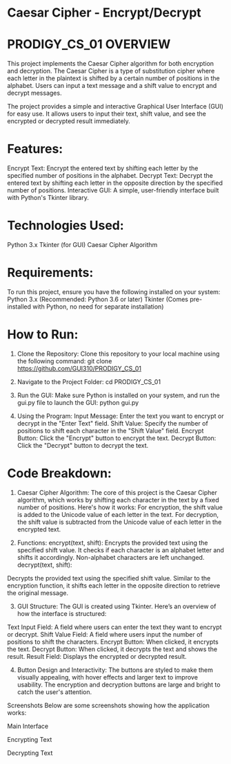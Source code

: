 # Caesar Cipher - Encrypt/Decrypt 

# PRODIGY_CS_01 OVERVIEW
This project implements the Caesar Cipher algorithm for both encryption and decryption. The Caesar Cipher is a type of substitution cipher where each letter in the plaintext is shifted by a certain number of positions in the alphabet. Users can input a text message and a shift value to encrypt and decrypt messages.

The project provides a simple and interactive Graphical User Interface (GUI) for easy use. It allows users to input their text, shift value, and see the encrypted or decrypted result immediately.

# Features:
Encrypt Text: Encrypt the entered text by shifting each letter by the specified number of positions in the alphabet.
Decrypt Text: Decrypt the entered text by shifting each letter in the opposite direction by the specified number of positions.
Interactive GUI: A simple, user-friendly interface built with Python's Tkinter library.

# Technologies Used:
Python 3.x
Tkinter (for GUI)
Caesar Cipher Algorithm

# Requirements:
To run this project, ensure you have the following installed on your system:
Python 3.x (Recommended: Python 3.6 or later)
Tkinter (Comes pre-installed with Python, no need for separate installation)

# How to Run:
1. Clone the Repository:
Clone this repository to your local machine using the following command:
git clone https://github.com/GUI310/PRODIGY_CS_01

2. Navigate to the Project Folder:
cd PRODIGY_CS_01

3. Run the GUI:
Make sure Python is installed on your system, and run the gui.py file to launch the GUI:
python gui.py

4. Using the Program:
Input Message: Enter the text you want to encrypt or decrypt in the "Enter Text" field.
Shift Value: Specify the number of positions to shift each character in the "Shift Value" field.
Encrypt Button: Click the "Encrypt" button to encrypt the text.
Decrypt Button: Click the "Decrypt" button to decrypt the text.

# Code Breakdown:
1. Caesar Cipher Algorithm:
The core of this project is the Caesar Cipher algorithm, which works by shifting each character in the text by a fixed number of positions. Here's how it works:
For encryption, the shift value is added to the Unicode value of each letter in the text.
For decryption, the shift value is subtracted from the Unicode value of each letter in the encrypted text.

2. Functions:
encrypt(text, shift):
Encrypts the provided text using the specified shift value.
It checks if each character is an alphabet letter and shifts it accordingly. Non-alphabet characters are left unchanged.
decrypt(text, shift):

Decrypts the provided text using the specified shift value.
Similar to the encryption function, it shifts each letter in the opposite direction to retrieve the original message.

3. GUI Structure:
The GUI is created using Tkinter. Here’s an overview of how the interface is structured:

Text Input Field: A field where users can enter the text they want to encrypt or decrypt.
Shift Value Field: A field where users input the number of positions to shift the characters.
Encrypt Button: When clicked, it encrypts the text.
Decrypt Button: When clicked, it decrypts the text and shows the result.
Result Field: Displays the encrypted or decrypted result.

4. Button Design and Interactivity:
The buttons are styled to make them visually appealing, with hover effects and larger text to improve usability. The encryption and decryption buttons are large and bright to catch the user's attention.

Screenshots
Below are some screenshots showing how the application works:

Main Interface

Encrypting Text

Decrypting Text
